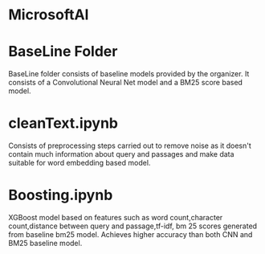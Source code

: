 # MicrosoftAI
# BaseLine Folder
BaseLine folder consists of baseline models provided by the organizer.
It consists of a Convolutional Neural Net model and a BM25 score based model.

# cleanText.ipynb
Consists of preprocessing steps carried out to remove noise as it doesn't contain much information about query and passages and make data suitable for word embedding based model.

# Boosting.ipynb
XGBoost model based on features such as word count,character count,distance between query and passage,tf-idf, bm 25 scores generated from baseline bm25 model. Achieves higher accuracy than both CNN and BM25 baseline model. 
